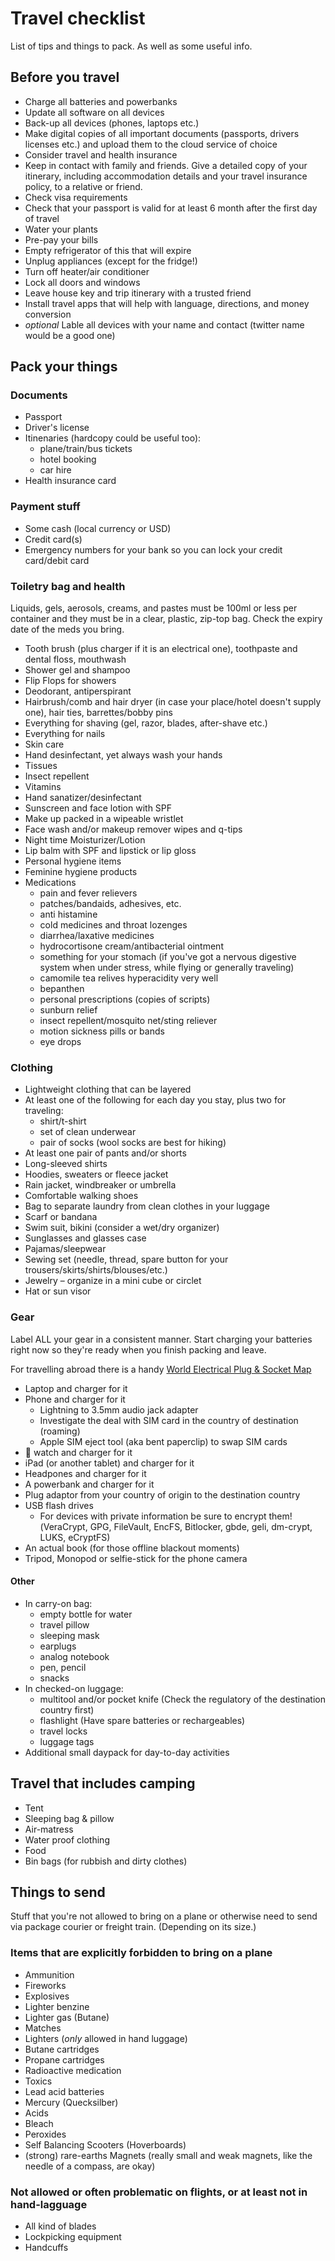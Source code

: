 # Travel checklist

List of tips and things to pack. As well as some useful info.

## Before you travel

- Charge all batteries and powerbanks
- Update all software on all devices
- Back-up all devices (phones, laptops etc.)
- Make digital copies of all important documents (passports, drivers licenses etc.) and upload them to the cloud service of choice
- Consider travel and health insurance
- Keep in contact with family and friends. Give a detailed copy of your itinerary, including accommodation details and your travel insurance policy, to a relative or friend.
- Check visa requirements
- Check that your passport is valid for at least 6 month after the first day of travel
- Water your plants
- Pre-pay your bills
- Empty refrigerator of this that will expire
- Unplug appliances (except for the fridge!)
- Turn off heater/air conditioner
- Lock all doors and windows
- Leave house key and trip itinerary with a trusted friend
- Install travel apps that will help with language, directions, and money conversion
- _optional_ Lable all devices with your name and contact (twitter name would be a good one)

## Pack your things

### Documents

- Passport
- Driver's license
- Itinenaries (hardcopy could be useful too):
    - plane/train/bus tickets
    - hotel booking
    - car hire
- Health insurance card

### Payment stuff

- Some cash (local currency or USD)
- Credit card(s)
- Emergency numbers for your bank so you can lock your credit card/debit card

### Toiletry bag and health

Liquids, gels, aerosols, creams, and pastes must be 100ml or less per container and they must be in a clear, plastic, zip-top bag.
Check the expiry date of the meds you bring.

- Tooth brush (plus charger if it is an electrical one), toothpaste and dental floss, mouthwash
- Shower gel and shampoo
- Flip Flops for showers
- Deodorant, antiperspirant
- Hairbrush/comb and hair dryer (in case your place/hotel doesn't supply one), hair ties, barrettes/bobby pins
- Everything for shaving (gel, razor, blades, after-shave etc.)
- Everything for nails
- Skin care
- Hand desinfectant, yet always wash your hands
- Tissues
- Insect repellent
- Vitamins
- Hand sanatizer/desinfectant
- Sunscreen and face lotion with SPF
- Make up packed in a wipeable wristlet
- Face wash and/or makeup remover wipes and q-tips
- Night time Moisturizer/Lotion
- Lip balm with SPF and lipstick or lip gloss
- Personal hygiene items
- Feminine hygiene products
- Medications
    - pain and fever relievers
    - patches/bandaids, adhesives, etc.
    - anti histamine
    - cold medicines and throat lozenges
    - diarrhea/laxative medicines
    - hydrocortisone cream/antibacterial ointment
    - something for your stomach (if you've got a nervous digestive system when under stress, while flying or generally traveling)
    - camomile tea relives hyperacidity very well
    - bepanthen
    - personal prescriptions (copies of scripts)
    - sunburn relief
    - insect repellent/mosquito net/sting reliever
    - motion sickness pills or bands
    - eye drops

### Clothing

- Lightweight clothing that can be layered
- At least one of the following for each day you stay, plus two for traveling:
    - shirt/t-shirt
    - set of clean underwear
    - pair of socks (wool socks are best for hiking)
- At least one pair of pants and/or shorts
- Long-sleeved shirts
- Hoodies, sweaters or fleece jacket
- Rain jacket, windbreaker or umbrella
- Comfortable walking shoes
- Bag to separate laundry from clean clothes in your luggage
- Scarf or bandana
- Swim suit, bikini (consider a wet/dry organizer)
- Sunglasses and glasses case
- Pajamas/sleepwear
- Sewing set (needle, thread, spare button for your trousers/skirts/shirts/blouses/etc.)
- Jewelry – organize in a mini cube or circlet
- Hat or sun visor

### Gear

Label ALL your gear in a consistent manner.
Start charging your batteries right now so they're ready when you finish packing and leave.

For travelling abroad there is a handy [World Electrical Plug & Socket Map](http://britishbusinessenergy.co.uk/plug-socket/)

- Laptop and charger for it
- Phone and charger for it
    - Lightning to 3.5mm audio jack adapter
    - Investigate the deal with SIM card in the country of destination (roaming)
    - Apple  SIM eject tool (aka bent paperclip) to swap SIM cards
-  watch and charger for it
- iPad (or another tablet) and charger for it
- Headpones and charger for it
- A powerbank and charger for it
- Plug adaptor from your country of origin to the destination country
- USB flash drives
    - For devices with private information be sure to encrypt them!(VeraCrypt, GPG, FileVault, EncFS, Bitlocker, gbde, geli, dm-crypt, LUKS, eCryptFS)
- An actual book (for those offline blackout moments)
- Tripod, Monopod or selfie-stick for the phone camera

#### Other

- In carry-on bag:
    - empty bottle for water
    - travel pillow
    - sleeping mask
    - earplugs
    - analog notebook
    - pen, pencil
    - snacks
- In checked-on luggage:
    - multitool and/or pocket knife (Check the regulatory of the destination country first)
    - flashlight (Have spare batteries or rechargeables)
    - travel locks
    - luggage tags
- Additional small daypack for day-to-day activities

## Travel that includes camping

- Tent
- Sleeping bag & pillow
- Air-matress
- Water proof clothing
- Food
- Bin bags (for rubbish and dirty clothes)

## Things to send

Stuff that you're not allowed to bring on a plane or otherwise need to send via package courier or freight train. (Depending on its size.)

### Items that are explicitly forbidden to bring on a plane

- Ammunition
- Fireworks
- Explosives
- Lighter benzine
- Lighter gas (Butane)
- Matches
- Lighters (*only* allowed in hand luggage)
- Butane cartridges
- Propane cartridges
- Radioactive medication
- Toxics
- Lead acid batteries
- Mercury (Quecksilber)
- Acids
- Bleach
- Peroxides
- Self Balancing Scooters (Hoverboards)
- (strong) rare-earths Magnets (really small and weak magnets, like the needle of a compass, are okay)

### Not allowed or often problematic on flights, or at least not in hand-lagguage

- All kind of blades
- Lockpicking equipment
- Handcuffs